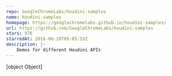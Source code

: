 ```yaml
---
repo: GoogleChromeLabs/houdini-samples
name: houdini-samples
homepage: https://googlechromelabs.github.io/houdini-samples/
url: https://github.com/GoogleChromeLabs/houdini-samples
stars: 976
starredAt: 2018-06-18T05:05:55Z
description: |-
    Demos for different Houdini APIs
---
```


[object Object]
